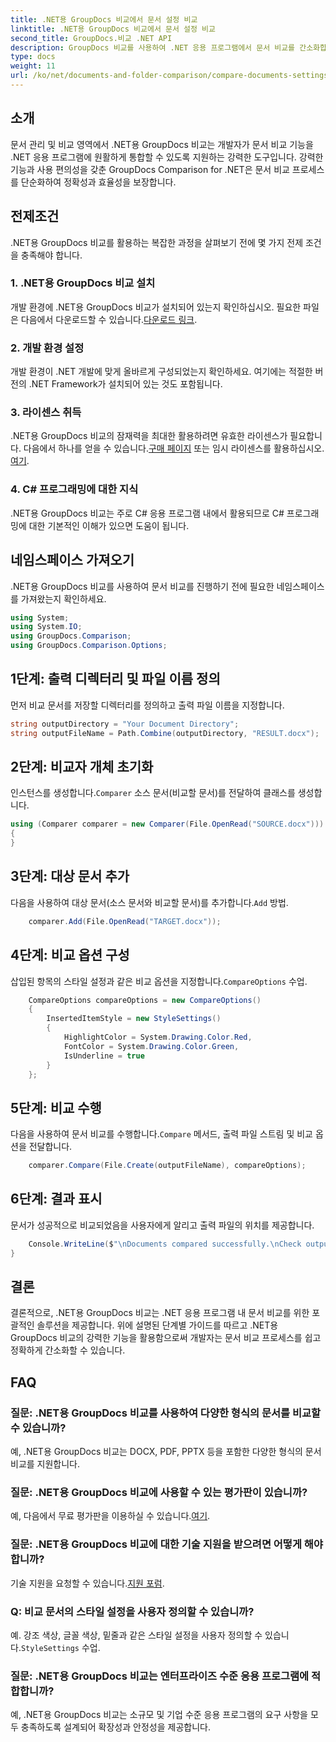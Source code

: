 ```yaml
---
title: .NET용 GroupDocs 비교에서 문서 설정 비교
linktitle: .NET용 GroupDocs 비교에서 문서 설정 비교
second_title: GroupDocs.비교 .NET API
description: GroupDocs 비교를 사용하여 .NET 응용 프로그램에서 문서 비교를 간소화합니다. 고급 기능으로 문서를 쉽게 비교할 수 있습니다.
type: docs
weight: 11
url: /ko/net/documents-and-folder-comparison/compare-documents-settings-dotnet/
---
```

## 소개
문서 관리 및 비교 영역에서 .NET용 GroupDocs 비교는 개발자가 문서 비교 기능을 .NET 응용 프로그램에 원활하게 통합할 수 있도록 지원하는 강력한 도구입니다. 강력한 기능과 사용 편의성을 갖춘 GroupDocs Comparison for .NET은 문서 비교 프로세스를 단순화하여 정확성과 효율성을 보장합니다.
## 전제조건
.NET용 GroupDocs 비교를 활용하는 복잡한 과정을 살펴보기 전에 몇 가지 전제 조건을 충족해야 합니다.
### 1. .NET용 GroupDocs 비교 설치
 개발 환경에 .NET용 GroupDocs 비교가 설치되어 있는지 확인하십시오. 필요한 파일은 다음에서 다운로드할 수 있습니다.[다운로드 링크](https://releases.groupdocs.com/comparison/net/).
### 2. 개발 환경 설정
개발 환경이 .NET 개발에 맞게 올바르게 구성되었는지 확인하세요. 여기에는 적절한 버전의 .NET Framework가 설치되어 있는 것도 포함됩니다.
### 3. 라이센스 취득
.NET용 GroupDocs 비교의 잠재력을 최대한 활용하려면 유효한 라이센스가 필요합니다. 다음에서 하나를 얻을 수 있습니다.[구매 페이지](https://purchase.groupdocs.com/buy) 또는 임시 라이센스를 활용하십시오.[여기](https://purchase.groupdocs.com/temporary-license/).
### 4. C# 프로그래밍에 대한 지식
.NET용 GroupDocs 비교는 주로 C# 응용 프로그램 내에서 활용되므로 C# 프로그래밍에 대한 기본적인 이해가 있으면 도움이 됩니다.

## 네임스페이스 가져오기
.NET용 GroupDocs 비교를 사용하여 문서 비교를 진행하기 전에 필요한 네임스페이스를 가져왔는지 확인하세요.
```csharp
using System;
using System.IO;
using GroupDocs.Comparison;
using GroupDocs.Comparison.Options;
```
## 1단계: 출력 디렉터리 및 파일 이름 정의
먼저 비교 문서를 저장할 디렉터리를 정의하고 출력 파일 이름을 지정합니다.
```csharp
string outputDirectory = "Your Document Directory";
string outputFileName = Path.Combine(outputDirectory, "RESULT.docx");
```
## 2단계: 비교자 개체 초기화
 인스턴스를 생성합니다.`Comparer` 소스 문서(비교할 문서)를 전달하여 클래스를 생성합니다.
```csharp
using (Comparer comparer = new Comparer(File.OpenRead("SOURCE.docx")))
{
}
```
## 3단계: 대상 문서 추가
 다음을 사용하여 대상 문서(소스 문서와 비교할 문서)를 추가합니다.`Add` 방법.
```csharp
    comparer.Add(File.OpenRead("TARGET.docx"));
```
## 4단계: 비교 옵션 구성
 삽입된 항목의 스타일 설정과 같은 비교 옵션을 지정합니다.`CompareOptions` 수업.
```csharp
    CompareOptions compareOptions = new CompareOptions()
    {
        InsertedItemStyle = new StyleSettings()
        {
            HighlightColor = System.Drawing.Color.Red,
            FontColor = System.Drawing.Color.Green,
            IsUnderline = true
        }
    };
```
## 5단계: 비교 수행
 다음을 사용하여 문서 비교를 수행합니다.`Compare` 메서드, 출력 파일 스트림 및 비교 옵션을 전달합니다.
```csharp
    comparer.Compare(File.Create(outputFileName), compareOptions);
```
## 6단계: 결과 표시
문서가 성공적으로 비교되었음을 사용자에게 알리고 출력 파일의 위치를 제공합니다.
```csharp
    Console.WriteLine($"\nDocuments compared successfully.\nCheck output in {Directory.GetCurrentDirectory()}.");
}
```

## 결론
결론적으로, .NET용 GroupDocs 비교는 .NET 응용 프로그램 내 문서 비교를 위한 포괄적인 솔루션을 제공합니다. 위에 설명된 단계별 가이드를 따르고 .NET용 GroupDocs 비교의 강력한 기능을 활용함으로써 개발자는 문서 비교 프로세스를 쉽고 정확하게 간소화할 수 있습니다.
## FAQ
### 질문: .NET용 GroupDocs 비교를 사용하여 다양한 형식의 문서를 비교할 수 있습니까?
예, .NET용 GroupDocs 비교는 DOCX, PDF, PPTX 등을 포함한 다양한 형식의 문서 비교를 지원합니다.
### 질문: .NET용 GroupDocs 비교에 사용할 수 있는 평가판이 있습니까?
 예, 다음에서 무료 평가판을 이용하실 수 있습니다.[여기](https://releases.groupdocs.com/).
### 질문: .NET용 GroupDocs 비교에 대한 기술 지원을 받으려면 어떻게 해야 합니까?
 기술 지원을 요청할 수 있습니다.[지원 포럼](https://forum.groupdocs.com/c/comparison/12).
### Q: 비교 문서의 스타일 설정을 사용자 정의할 수 있습니까?
 예. 강조 색상, 글꼴 색상, 밑줄과 같은 스타일 설정을 사용자 정의할 수 있습니다.`StyleSettings` 수업.
### 질문: .NET용 GroupDocs 비교는 엔터프라이즈 수준 응용 프로그램에 적합합니까?
예, .NET용 GroupDocs 비교는 소규모 및 기업 수준 응용 프로그램의 요구 사항을 모두 충족하도록 설계되어 확장성과 안정성을 제공합니다.